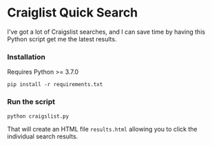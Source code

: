 # Craiglist Quick Search

I've got a lot of Craigslist searches, and I can save time by having this Python script get me the latest results.

### Installation

Requires Python >= 3.7.0

    pip install -r requirements.txt
    
### Run the script

    python craigslist.py
    
That will create an HTML file `results.html` allowing you to click the individual search results.